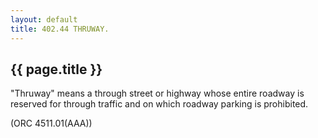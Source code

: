 ```yaml
---
layout: default 
title: 402.44 THRUWAY.
---
```


{{ page.title }}
----------------

"Thruway" means a through street or highway whose entire roadway is
reserved for through traffic and on which roadway parking is prohibited.

(ORC 4511.01(AAA))
